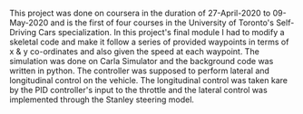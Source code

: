 This project was done on coursera in the duration of 27-April-2020 to 09-May-2020 and is the first of four courses in the University of Toronto's Self-Driving Cars specialization.
In this project's final module I had to modify a skeletal code and make it follow a series of provided waypoints in terms of x & y co-ordinates and also given the speed at each waypoint. The simulation was done on Carla Simulator and the background code was written in python.
The controller was supposed to perform lateral and longitudinal control on the vehicle. The longitudinal control was taken kare by the PID controller's input to the throttle and the lateral control was implemented through the Stanley steering model.
